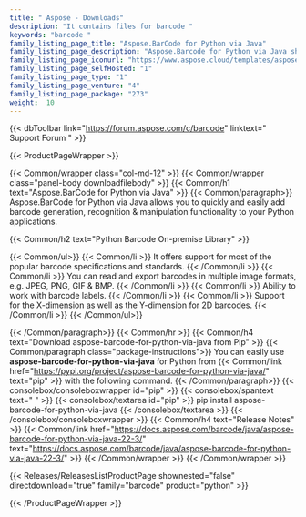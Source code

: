 ```yaml
---
title: " Aspose - Downloads"
description: "It contains files for barcode "
keywords: "barcode "
family_listing_page_title: "Aspose.BarCode for Python via Java"
family_listing_page_description: "Aspose.Barcode for Python via Java shows how different tasks can be performed using Aspose.Barcode Java APIs in Python. This project is aimed to provide useful API for Python developers who want to utilize Aspose.Barcode for Java within their Python-based projects."
family_listing_page_iconurl: "https://www.aspose.cloud/templates/asposecloud/App_Themes/V3/images/sdk/272x272/aspose_barcode-for-python.png"
family_listing_page_selfHosted: "1"
family_listing_page_type: "1"
family_listing_page_venture: "4"
family_listing_page_package: "273"
weight:  10
---
```


{{< dbToolbar link="https://forum.aspose.com/c/barcode" linktext=" Support Forum " >}}


{{< ProductPageWrapper >}}

<!-- ProductPageContent-->
{{< Common/wrapper class="col-md-12" >}}
{{< Common/wrapper class="panel-body downloadfilebody" >}}
{{< Common/h1 text="Aspose.BarCode for Python via Java" >}}
{{< Common/paragraph>}}
Aspose.BarCode for Python via Java allows you to quickly and easily add barcode generation, recognition &amp; manipulation functionality to your Python applications.

{{< Common/h2 text="Python Barcode On-premise Library"  >}}

 {{< Common/ul>}}
    {{< Common/li >}} It offers support for most of the popular barcode specifications and standards. {{< /Common/li >}}
   {{< Common/li >}} You can read and export barcodes in multiple image formats, e.g. JPEG, PNG, GIF &amp; BMP. {{< /Common/li >}}
   {{< Common/li >}} Ability to work with barcode labels. {{< /Common/li >}}
   {{< Common/li >}} Support for the X-dimension as well as the Y-dimension for 2D barcodes. {{< /Common/li >}}
 {{< /Common/ul>}}

{{< /Common/paragraph>}}
{{< Common/hr >}}
{{< Common/h4 text="Download aspose-barcode-for-python-via-java from Pip"  >}}
{{< Common/paragraph class="package-instructions">}}
You can easily use  <b>aspose-barcode-for-python-via-java</b> for Python from  {{< Common/link href="https://pypi.org/project/aspose-barcode-for-python-via-java/" text="pip"  >}} with the following command.
{{< /Common/paragraph>}}
{{< consolebox/consoleboxwrapper id="pip" >}}
       {{< consolebox/spantext text=" " >}}
       {{< consolebox/textarea id="pip" >}} pip install aspose-barcode-for-python-via-java {{< /consolebox/textarea >}}
{{< /consolebox/consoleboxwrapper >}}
{{< Common/h4 text="Release Notes"  >}}
{{< Common/link href="https://docs.aspose.com/barcode/java/aspose-barcode-for-python-via-java-22-3/" text="https://docs.aspose.com/barcode/java/aspose-barcode-for-python-via-java-22-3/"  >}}
{{< /Common/wrapper >}}
{{< /Common/wrapper >}}

<!-- /ProductPageContent-->



<!-- ReleasesListProductPage-->
   {{< Releases/ReleasesListProductPage shownested="false"  directdownload="true" family="barcode" product="python" >}}
<!-- /ReleasesListProductPage-->

{{< /ProductPageWrapper >}}

